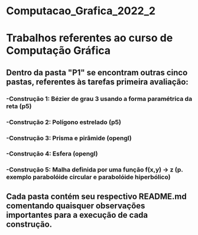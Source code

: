 # Computacao_Grafica_2022_2
# Trabalhos referentes ao curso de Computação Gráfica

## Dentro da pasta "P1" se encontram outras cinco pastas, referentes às tarefas primeira avaliação:
###  -Construção 1: Bézier de grau 3 usando a forma paramétrica da reta (p5)
###  -Construção 2: Polígono estrelado (p5)
###  -Construção 3: Prisma e pirâmide (opengl)
###  -Construção 4: Esfera (opengl)
###  -Construção 5: Malha definida por uma função f(x,y) -> z (p. exemplo parabolóide circular e parabolóide hiperbólico)
## Cada pasta contém seu respectivo README.md comentando quaisquer observações importantes para a execução de cada construção.
